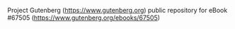 Project Gutenberg (https://www.gutenberg.org) public repository for
eBook #67505 (https://www.gutenberg.org/ebooks/67505)
